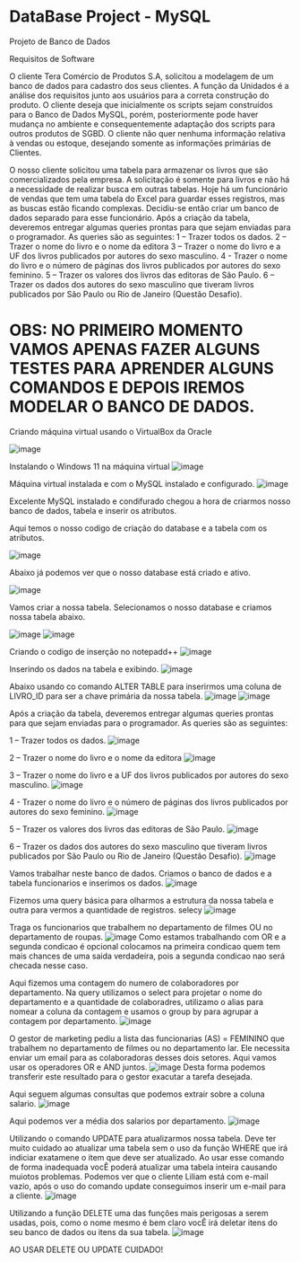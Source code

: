 # DataBase Project - MySQL 
Projeto de Banco de Dados

Requisitos de Software

O cliente Tera Comércio de Produtos S.A, solicitou a modelagem de um banco de dados para cadastro dos seus clientes.
A função da Unidados é a análise dos requisitos junto aos usuários para a correta construção do produto. O cliente deseja que inicialmente os scripts sejam construídos para o Banco de Dados MySQL, porém, posteriormente pode haver mudança no ambiente e consequentemente adaptação dos scripts para outros produtos de SGBD.
O cliente não quer nenhuma informação relativa à vendas ou estoque, desejando somente as informações primárias de Clientes.

O nosso cliente solicitou uma tabela para armazenar os livros que são comercializados pela empresa. A solicitação é somente para livros e não há a necessidade de realizar busca em outras tabelas. Hoje há um funcionário de vendas que tem uma tabela do Excel para guardar esses registros, mas as buscas estão ficando complexas. Decidiu-se então criar um banco de dados separado para esse funcionário.
Após a criação da tabela, deveremos entregar algumas queries prontas para que sejam enviadas para o programador. As queries são as seguintes:
1 – Trazer todos os dados.
2 – Trazer o nome do livro e o nome da editora
3 – Trazer o nome do livro e a UF dos livros publicados por autores do sexo masculino.
4 - Trazer o nome do livro e o número de páginas dos livros publicados por autores do sexo feminino.
5 – Trazer os valores dos livros das editoras de São Paulo.
6 – Trazer os dados dos autores do sexo masculino que tiveram livros publicados por São Paulo ou Rio de Janeiro (Questão Desafio).

# OBS: NO PRIMEIRO MOMENTO VAMOS APENAS FAZER ALGUNS TESTES PARA APRENDER ALGUNS COMANDOS E DEPOIS IREMOS MODELAR O BANCO DE DADOS. 

Criando máquina virtual usando o VirtualBox da Oracle

![image](https://github.com/user-attachments/assets/e77f7126-68cc-4b8d-a60d-d9d245fe2192)

Instalando o Windows 11 na máquina virtual 
![image](https://github.com/user-attachments/assets/9e7713d6-bcaa-4cac-bb5f-2188cb1ff15c)

Máquina virtual instalada e com o MySQL instalado e configurado.
![image](https://github.com/user-attachments/assets/7b69160f-fd6a-4bb1-8885-6e2eca0cd186)

Excelente MySQL instalado e condifurado chegou a hora de criarmos nosso banco de dados, tabela e inserir os atributos.

Aqui temos o nosso codigo de criação do database e a tabela com os atributos.

![image](https://github.com/user-attachments/assets/5de9d890-d305-4b27-b01e-1a6c4db66491)

Abaixo já podemos ver que o nosso database está criado e ativo. 

![image](https://github.com/user-attachments/assets/803da9b5-5981-4f58-9f67-2e0aee90668e)

Vamos criar a nossa tabela.
Selecionamos o nosso database e criamos nossa tabela abaixo.

![image](https://github.com/user-attachments/assets/6e927e48-57f1-402a-a607-f9ef84b6e5aa)
![image](https://github.com/user-attachments/assets/5d395890-ae8b-4f0b-bcd8-766df58156a5)

Criando o codigo de inserção no notepadd++
![image](https://github.com/user-attachments/assets/de0860cc-4969-4dd4-9c0c-de42a5e9e8d6)

Inserindo os dados na tabela e exibindo.
![image](https://github.com/user-attachments/assets/cf6dc7de-8aa0-4cb4-a63c-dd7211bbc15f)

Abaixo usando co comando ALTER TABLE para inserirmos uma coluna de LIVRO_ID para ser a chave primária da nossa tabela.
![image](https://github.com/user-attachments/assets/5ba02d38-71f2-4933-a42b-abd2f9df6365)
![image](https://github.com/user-attachments/assets/0863393c-2c38-48d2-a93e-79df282dbf07)

Após a criação da tabela, deveremos entregar algumas queries prontas para que sejam enviadas para o programador. As queries são as seguintes:

1 – Trazer todos os dados.
![image](https://github.com/user-attachments/assets/349c3b3c-d472-4932-9ecd-0432248f3970)

2 – Trazer o nome do livro e o nome da editora
![image](https://github.com/user-attachments/assets/6ff8a8ea-3b63-4eb9-9137-cb134c96d8ec)

3 – Trazer o nome do livro e a UF dos livros publicados por autores do sexo masculino.
![image](https://github.com/user-attachments/assets/5d514f0c-107f-446c-bacd-7bb5ff5e55ef)

4 - Trazer o nome do livro e o número de páginas dos livros publicados por autores do sexo feminino.
![image](https://github.com/user-attachments/assets/52c42505-3cf0-43f7-a1a5-b46f2758c2f9)

5 – Trazer os valores dos livros das editoras de São Paulo.
![image](https://github.com/user-attachments/assets/b0fe9f00-961d-4bcd-9968-9786094cef72)

6 – Trazer os dados dos autores do sexo masculino que tiveram livros publicados por São Paulo ou Rio de Janeiro (Questão Desafio).
![image](https://github.com/user-attachments/assets/dc85ea8c-a1a2-479d-9503-8c2a036552e3)

Vamos trabalhar neste banco de dados. Criamos o banco de dados e a tabela funcionarios e inserimos os dados. 
![image](https://github.com/user-attachments/assets/b243f3d9-c340-4ecb-9e36-602fa21234c7)

Fizemos uma query básica para olharmos a estrutura da nossa tabela e outra para vermos a quantidade de registros. selecy 
![image](https://github.com/user-attachments/assets/157be514-d857-4ebb-9b21-29fae791dafc)

Traga os funcionarios que trabalhem no departamento de filmes OU no departamento de roupas.
![image](https://github.com/user-attachments/assets/e7161512-b7b8-4a94-8bbc-fbf96ac60328)
Como estamos trabalhando com OR e a segunda condicao é opcional colocamos na primeira condicao quem tem mais chances de uma saida verdadeira, pois a segunda condicao nao será checada nesse caso.

Aqui fizemos uma contagem do numero de colaboradores por departamento. 
Na query utilizamos o select para projetar o nome do departamento e a quantidade de colaboradres, utilizamo o alias para nomear a coluna da contagem  e usamos o group by para agrupar a contagem por departamento. 
![image](https://github.com/user-attachments/assets/92d45eb8-856f-4134-aee0-8eea13abd4a9)

O gestor de marketing pediu a lista das funcionarias (AS) = FEMININO que trabalhem no departamento de filmes ou no departamento lar. Ele necessita enviar um email para as colaboradoras desses dois setores. Aqui vamos usar os operadores OR e AND juntos. 
![image](https://github.com/user-attachments/assets/2e6c53a0-5b35-4e93-b302-2f3488fea8a0)
Desta forma podemos transferir este resultado para o gestor exacutar a tarefa desejada. 

Aqui seguem algumas consultas que podemos extrair sobre a coluna salario. 
![image](https://github.com/user-attachments/assets/916f5116-fd0f-4525-bad4-3530f2bfeba9)

Aqui podemos ver a média dos salarios por departamento.
![image](https://github.com/user-attachments/assets/4ef87302-451d-418f-ae3f-7771efbb8034)

Utilizando o comando UPDATE para atualizarmos nossa tabela. Deve ter muito cuidado ao atualizar uma tabela sem o uso da função WHERE que irá indiciar exatamene o item que deve ser atualizado. Ao usar esse comando de forma inadequada vocÊ poderá atualizar uma tabela inteira causando muiotos problemas. 
Podemos ver que o cliente Liliam está com e-mail vazio, após o uso do comando update conseguimos inserir um e-mail para a cliente. 
![image](https://github.com/user-attachments/assets/cdf20c85-6a5b-4623-9e13-fdc6c72703cb)

Utilizando a função DELETE uma das funções mais perigosas a serem usadas, pois, como o nome mesmo é bem claro vocÊ irá deletar itens do seu banco de dados ou itens da sua tabela.
![image](https://github.com/user-attachments/assets/a799087b-1535-4ff6-bb28-8b05f40147af)

AO USAR DELETE OU UPDATE CUIDADO!
